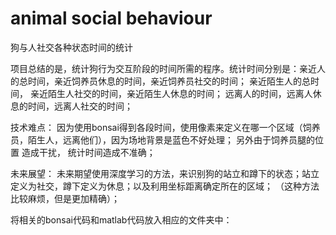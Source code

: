 # animal social behaviour
狗与人社交各种状态时间的统计

项目总结的是，统计狗行为交互阶段的时间所需的程序。统计时间分别是：亲近人的总时间，亲近饲养员休息的时间，亲近饲养员社交的时间；   亲近陌生人的总时间，
亲近陌生人社交的时间，亲近陌生人休息的时间；  远离人的时间，远离人休息的时间，远离人社交的时间；


 技术难点：  因为使用bonsai得到各段时间，使用像素来定义在哪一个区域（饲养员，陌生人，远离他们），因为场地背景是蓝色不好处理； 另外由于饲养员腿的位置
 造成干扰， 统计时间造成不准确；
 
 
 未来展望： 未来期望使用深度学习的方法，来识别狗的站立和蹲下的状态；站立定义为社交，蹲下定义为休息；以及利用坐标距离确定所在的区域；
 （这种方法比较麻烦，但是更加精确）；
 
 
 将相关的bonsai代码和matlab代码放入相应的文件夹中：
